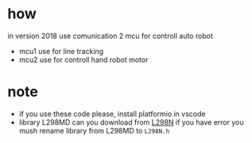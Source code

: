# how
in version 2018 use comunication 2 mcu for controll auto robot

- mcu1 use for line tracking
- mcu2 use for controll hand robot motor

# note
 - if you use these code please, install platformio in vscode
 - library L298MD can you download from [L298N](https://github.com/xang555/L298N) if you have error you mush rename library from L298MD to `L298N.h`
